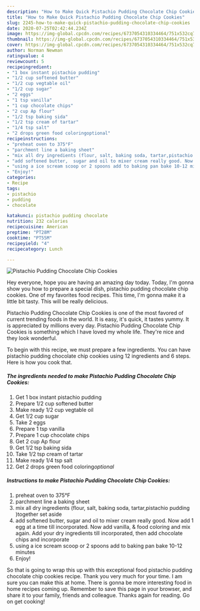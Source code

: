 ```yaml
---
description: "How to Make Quick Pistachio Pudding Chocolate Chip Cookies"
title: "How to Make Quick Pistachio Pudding Chocolate Chip Cookies"
slug: 2245-how-to-make-quick-pistachio-pudding-chocolate-chip-cookies
date: 2020-07-25T02:42:44.234Z
image: https://img-global.cpcdn.com/recipes/6737054310334464/751x532cq70/pistachio-pudding-chocolate-chip-cookies-recipe-main-photo.jpg
thumbnail: https://img-global.cpcdn.com/recipes/6737054310334464/751x532cq70/pistachio-pudding-chocolate-chip-cookies-recipe-main-photo.jpg
cover: https://img-global.cpcdn.com/recipes/6737054310334464/751x532cq70/pistachio-pudding-chocolate-chip-cookies-recipe-main-photo.jpg
author: Norman Newman
ratingvalue: 4
reviewcount: 5
recipeingredient:
- "1 box instant pistachio pudding"
- "1/2 cup softened butter"
- "1/2 cup vegtable oil"
- "1/2 cup sugar"
- "2 eggs"
- "1 tsp vanilla"
- "1 cup chocolate chips"
- "2 cup Ap flour"
- "1/2 tsp baking sida"
- "1/2 tsp cream of tartar"
- "1/4 tsp salt"
- "2 drops green food coloringoptional"
recipeinstructions:
- "preheat oven to 375°F"
- "parchment line a baking sheet"
- "mix all dry ingredients (flour, salt, baking soda, tartar,pistachio pudding )together set aside"
- "add softened butter,  sugar and oil to mixer cream really good. Now add 1 egg at a time till incorporated. Now add vanilla, &amp;  food coloring and mix again. Add your dry ingredients till incorporated, then add chocolate chips and incorporate"
- "using a ice scream scoop or 2 spoons add to baking pan bake 10-12 minutes"
- "Enjoy!"
categories:
- Recipe
tags:
- pistachio
- pudding
- chocolate

katakunci: pistachio pudding chocolate 
nutrition: 232 calories
recipecuisine: American
preptime: "PT28M"
cooktime: "PT55M"
recipeyield: "4"
recipecategory: Lunch

---
```



![Pistachio Pudding Chocolate Chip Cookies](https://img-global.cpcdn.com/recipes/6737054310334464/751x532cq70/pistachio-pudding-chocolate-chip-cookies-recipe-main-photo.jpg)

Hey everyone, hope you are having an amazing day today. Today, I'm gonna show you how to prepare a special dish, pistachio pudding chocolate chip cookies. One of my favorites food recipes. This time, I'm gonna make it a little bit tasty. This will be really delicious.



Pistachio Pudding Chocolate Chip Cookies is one of the most favored of current trending foods in the world. It is easy, it's quick, it tastes yummy. It is appreciated by millions every day. Pistachio Pudding Chocolate Chip Cookies is something which I have loved my whole life. They're nice and they look wonderful.


To begin with this recipe, we must prepare a few ingredients. You can have pistachio pudding chocolate chip cookies using 12 ingredients and 6 steps. Here is how you cook that.

<!--inarticleads1-->

##### The ingredients needed to make Pistachio Pudding Chocolate Chip Cookies:

1. Get 1 box instant pistachio pudding
1. Prepare 1/2 cup softened butter
1. Make ready 1/2 cup vegtable oil
1. Get 1/2 cup sugar
1. Take 2 eggs
1. Prepare 1 tsp vanilla
1. Prepare 1 cup chocolate chips
1. Get 2 cup Ap flour
1. Get 1/2 tsp baking sida
1. Take 1/2 tsp cream of tartar
1. Make ready 1/4 tsp salt
1. Get 2 drops green food coloring*optional*




<!--inarticleads2-->

##### Instructions to make Pistachio Pudding Chocolate Chip Cookies:

1. preheat oven to 375°F
1. parchment line a baking sheet
1. mix all dry ingredients (flour, salt, baking soda, tartar,pistachio pudding )together set aside
1. add softened butter,  sugar and oil to mixer cream really good. Now add 1 egg at a time till incorporated. Now add vanilla, &amp;  food coloring and mix again. Add your dry ingredients till incorporated, then add chocolate chips and incorporate
1. using a ice scream scoop or 2 spoons add to baking pan bake 10-12 minutes
1. Enjoy!




So that is going to wrap this up with this exceptional food pistachio pudding chocolate chip cookies recipe. Thank you very much for your time. I am sure you can make this at home. There is gonna be more interesting food in home recipes coming up. Remember to save this page in your browser, and share it to your family, friends and colleague. Thanks again for reading. Go on get cooking!
